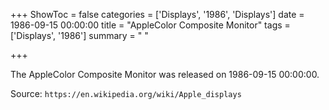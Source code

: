 +++
ShowToc = false
categories = ['Displays', '1986', 'Displays']
date = 1986-09-15 00:00:00
title = "AppleColor Composite Monitor"
tags = ['Displays', '1986']
summary = " "

+++

The AppleColor Composite Monitor was released on 1986-09-15 00:00:00.

Source: `https://en.wikipedia.org/wiki/Apple_displays`


